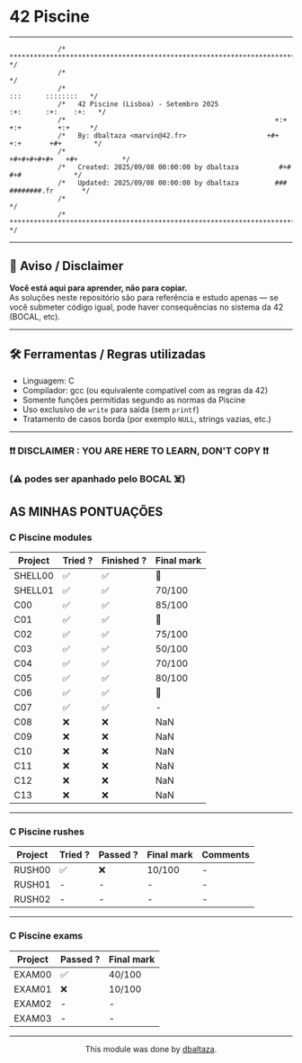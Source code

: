 # 42 Piscine

---

```
            /* ************************************************************************** */
            /*                                                                            */
            /*                                                        :::      ::::::::   */
            /*   42 Piscine (Lisboa) - Setembro 2025                :+:      :+:    :+:   */
            /*                                                    +:+ +:+         +:+     */
            /*   By: dbaltaza <marvin@42.fr>                    +#+  +:+       +#+        */
            /*                                                +#+#+#+#+#+   +#+           */
            /*   Created: 2025/09/08 00:00:00 by dbaltaza          #+#    #+#             */
            /*   Updated: 2025/09/08 00:00:00 by dbaltaza         ###   ########.fr       */
            /*                                                                            */
            /* ************************************************************************** */
```

---

## 🚨 Aviso / Disclaimer

**Você está aqui para aprender, não para copiar.**  
As soluções neste repositório são para referência e estudo apenas — se você submeter código igual, pode haver consequências no sistema da 42 (BOCAL, etc).

---

## 🛠 Ferramentas / Regras utilizadas

- Linguagem: C  
- Compilador: gcc (ou equivalente compatível com as regras da 42)  
- Somente funções permitidas segundo as normas da Piscine  
- Uso exclusivo de `write` para saída (sem `printf`)  
- Tratamento de casos borda (por exemplo `NULL`, strings vazias, etc.)  

---

### ❗❗ DISCLAIMER : YOU ARE HERE TO LEARN, DON'T COPY ❗❗

### (⚠️ podes ser apanhado pelo BOCAL ☠️)

## AS MINHAS PONTUAÇÕES

### C Piscine modules

<div align="center">

| Project | Tried ? | Finished ? | Final mark |
|---------|---------|------------|------------|
| SHELL00 | ✅ | ✅ | 💯 |
| SHELL01 | ✅ | ✅ | 70/100 |
| C00     | ✅ | ✅ | 85/100 |
| C01     | ✅ | ✅ | 💯 |
| C02     | ✅ | ✅ | 75/100 |
| C03     | ✅ | ✅ | 50/100 |
| C04     | ✅ | ✅ | 70/100 |
| C05     | ✅ | ✅ | 80/100 |
| C06     | ✅ | ✅ | 💯 |
| C07     | ✅ | ✅ | - |
| C08     | ❌ | ❌ | NaN |
| C09     | ❌ | ❌ | NaN |
| C10     | ❌ | ❌ | NaN |
| C11     | ❌ | ❌ | NaN |
| C12     | ❌ | ❌ | NaN |
| C13     | ❌ | ❌ | NaN |

</div>

---

### C Piscine rushes

<div align="center">

| Project | Tried ? | Passed ? | Final mark | Comments |
|---------|---------|----------|------------|----------|
| RUSH00  | ✅  | ❌ | 10/100 | - |
| RUSH01  | - | - | - | - |
| RUSH02  | - | - | - | - |

</div>

---

### C Piscine exams

<div align="center">

| Project  | Passed ? | Final mark |
|---------|---------|----------|
| EXAM00  | ✅  | 40/100 | 
| EXAM01 | ❌ | 10/100 |
| EXAM02 | - | - | 
| EXAM03 | - | - | 

</div>

---

<div align="center">

This module was done by [dbaltaza](https://instagram.com/dini.mb).

</div>
